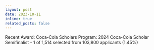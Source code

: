```yaml
---
layout: post
date: 2023-10-11
inline: true
related_posts: false
---
```


Recent Award: Coca-Cola Scholars Program: 2024 Coca-Cola Scholar Semifinalist - 1 of 1,514 selected from 103,800 applicants (1.45%)
